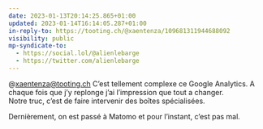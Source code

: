 ```yaml
---
date: 2023-01-13T20:14:25.865+01:00
updated: 2023-01-14T16:14:05.287+01:00
in-reply-to: https://tooting.ch/@xaentenza/109681311944688092
visibility: public
mp-syndicate-to:
  - https://social.lol/@alienlebarge
  - https://twitter.com/alienlebarge
---
```

@xaentenza@tooting.ch C’est tellement complexe ce Google Analytics. A chaque fois que j’y replonge j’ai l’impression que tout a changer.  
Notre truc, c’est de faire intervenir des boîtes spécialisées.

Dernièrement, on est passé à Matomo et pour l’instant, c’est pas mal.
